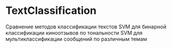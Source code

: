 # TextClassification
Сравнение методов классификации текстов
SVM для бинарной классификации киноотзывов по тональности
SVM для мультиклассификации сообщений по различным темам
